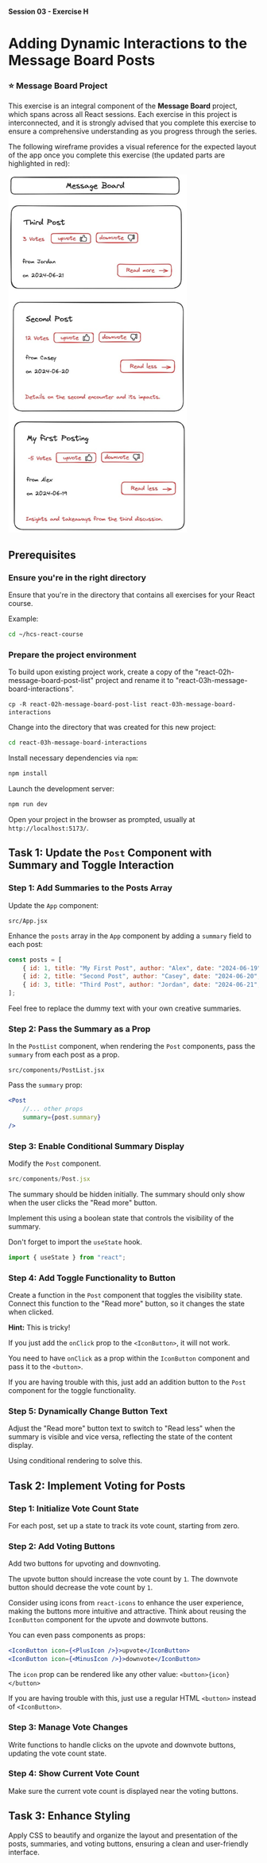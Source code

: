**Session 03 - Exercise H**

# Adding Dynamic Interactions to the Message Board Posts

### ⭐️ Message Board Project

This exercise is an integral component of the **Message Board** project, which spans across all React sessions. Each exercise in this project is interconnected, and it is strongly advised that you complete this exercise to ensure a comprehensive understanding as you progress through the series.

The following wireframe provides a visual reference for the expected layout of the app once you complete this exercise (the updated parts are highlighted in red):

<img src="message-board-interactions.jpg" alt="Layout of post list" width="360" /> 


## Prerequisites

### Ensure you're in the right directory

Ensure that you're in the directory that contains all exercises for your React course.

Example:

```sh
cd ~/hcs-react-course
```

### Prepare the project environment

To build upon existing project work, create a copy of the "react-02h-message-board-post-list" project and rename it to "react-03h-message-board-interactions".

```
cp -R react-02h-message-board-post-list react-03h-message-board-interactions
```

Change into the directory that was created for this new project:

```sh
cd react-03h-message-board-interactions
```

Install necessary dependencies via `npm`:

```sh
npm install
```

Launch the development server:

```sh
npm run dev
```

Open your project in the browser as prompted, usually at `http://localhost:5173/`.


## Task 1: Update the `Post` Component with Summary and Toggle Interaction


### Step 1: Add Summaries to the Posts Array

Update the `App` component:

```
src/App.jsx
```

Enhance the `posts` array in the `App` component by adding a `summary` field to each post:

```jsx
const posts = [
    { id: 1, title: "My First Post", author: "Alex", date: "2024-06-19", summary: "A brief overview of my first experience."},
    { id: 2, title: "Second Post", author: "Casey", date: "2024-06-20", summary: "Details on the second encounter and its impacts."},
    { id: 3, title: "Third Post", author: "Jordan", date: "2024-06-21", summary: "Insights and takeaways from the third discussion."}
];
```
Feel free to replace the dummy text with your own creative summaries.

### Step 2: Pass the Summary as a Prop
In the `PostList` component, when rendering the `Post` components, pass the `summary` from each post as a prop.

```
src/components/PostList.jsx
```

Pass the `summary` prop:

```jsx
<Post
    //... other props
    summary={post.summary}
/>
```

### Step 3: Enable Conditional Summary Display
Modify the `Post` component.

```jsx
src/components/Post.jsx
```

The summary should be hidden initially.  The summary should only show when the user clicks the "Read more" button.

Implement this using a boolean state that controls the visibility of the summary.

Don't forget to import the `useState` hook.

```jsx
import { useState } from "react";
```

### Step 4: Add Toggle Functionality to Button
Create a function in the `Post` component that toggles the visibility state. Connect this function to the "Read more" button, so it changes the state when clicked. 

**Hint:** This is tricky!

If you just add the `onClick` prop to the `<IconButton>`, it will not work.

You need to have `onClick` as a prop within the `IconButton` component and pass it to the `<button>`.

If you are having trouble with this, just add an addition button to the `Post` component for the toggle functionality.


### Step 5: Dynamically Change Button Text
Adjust the "Read more" button text to switch to "Read less" when the summary is visible and vice versa, reflecting the state of the content display.

Using conditional rendering to solve this.

## Task 2: Implement Voting for Posts

### Step 1: Initialize Vote Count State
For each post, set up a state to track its vote count, starting from zero.

### Step 2: Add Voting Buttons

Add two buttons for upvoting and downvoting.

The upvote button should increase the vote count by `1`. The downvote button should decrease the vote count by `1`.

Consider using icons from `react-icons` to enhance the user experience, making the buttons more intuitive and attractive. Think about reusing the `IconButton` component for the upvote and downvote buttons.

You can even pass components as props:

```jsx
<IconButton icon={<PlusIcon />}>upvote</IconButton>
<IconButton icon={<MinusIcon />}>downvote</IconButton>
```

The `icon` prop can be rendered like any other value: `<button>{icon}</button>`

If you are having trouble with this, just use a regular HTML `<button>` instead of `<IconButton>`.

### Step 3: Manage Vote Changes
Write functions to handle clicks on the upvote and downvote buttons, updating the vote count state.

### Step 4: Show Current Vote Count
Make sure the current vote count is displayed near the voting buttons.

## Task 3: Enhance Styling

Apply CSS to beautify and organize the layout and presentation of the posts, summaries, and voting buttons, ensuring a clean and user-friendly interface.

